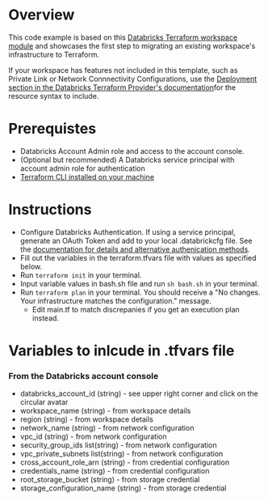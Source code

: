 # Overview
This code example is based on this [Databricks Terraform workspace module](https://github.com/databricks/terraform-databricks-examples/blob/main/modules/aws-databricks-workspace/main.tf) and showcases the first step to migrating an existing workspace's infrastructure to Terraform.


If your workspace has features not included in this template, such as Private Link or Network Connnectivity Configurations, use the [Deployment section in the Databricks Terraform Provider's documentation](https://registry.terraform.io/providers/databricks/databricks/latest/docs/resources/mws_workspaces#argument-reference)for the resource syntax to include.

# Prerequistes
* Databricks Account Admin role and access to the account console.
* (Optional but recommended) A Databricks service principal with account admin role for authentication 
* [Terraform CLI installed on your machine](https://developer.hashicorp.com/terraform/install)


# Instructions
* Configure Databricks Authentication. If using a service principal, generate an OAuth Token and add to your local .databrickcfg file. See the [documentation for details and alternative authenication methods](https://docs.databricks.com/aws/en/dev-tools/auth/oauth-m2m?language=Terraform). 
* Fill out the variables in the terraform.tfvars file with values as specified below.
* Run `terraform init` in your terminal.
* Input variable values in bash.sh file and run `sh bash.sh` in your terminal.
* Run `terraform plan` in your terminal. You should receive a "No changes. Your infrastructure matches the configuration." message.
    * Edit main.tf to match discrepanies if you get an execution plan instead.

# Variables to inlcude in .tfvars file

### From the Databricks account console
* databricks_account_id (string) - see upper right corner and click on the circular avatar
* workspace_name (string) - from workspace details
* region (string) - from workspace details
* network_name (string) - from network configuration
* vpc_id (string) - from network configuration
* security_group_ids list(string) - from network configuration
* vpc_private_subnets list(string) - from network configuration
* cross_account_role_arn (string) - from credential configuration
* credentials_name (string) - from credential configuration
* root_storage_bucket (string) - from storage credential
* storage_configuration_name (string) - from storage credential